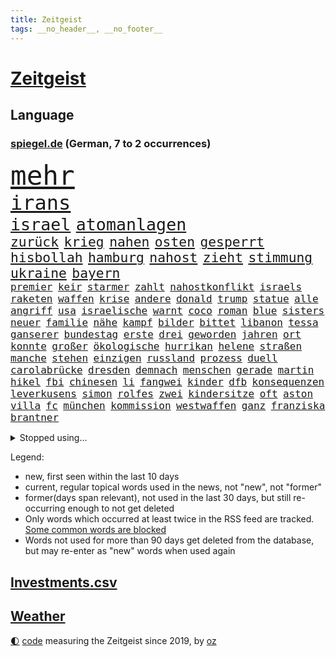 ```yaml
---
title: Zeitgeist
tags: __no_header__, __no_footer__
---
```


# [Zeitgeist](https://oliz.io/zeitgeist/)

## Language

<h3><a href="https://www.spiegel.de" target="_blank">spiegel.de</a> (German, 7 to 2 occurrences)</h3>
<p style="font-family:monospace">
<span style="font-size:32pt"><a href="news_links.html#mehr" class="current">mehr</a></span>
<br>
<span style="font-size:24pt"><a href="news_links.html#irans" class="current">irans</a></span>
<br>
<span style="font-size:20pt"><a href="news_links.html#israel" class="current">israel</a></span>
<span style="font-size:20pt"><a href="news_links.html#atomanlagen" class="new">atomanlagen</a></span>
<br>
<span style="font-size:16pt"><a href="news_links.html#zurück" class="current">zurück</a></span>
<span style="font-size:16pt"><a href="news_links.html#krieg" class="current">krieg</a></span>
<span style="font-size:16pt"><a href="news_links.html#nahen" class="current">nahen</a></span>
<span style="font-size:16pt"><a href="news_links.html#osten" class="current">osten</a></span>
<span style="font-size:16pt"><a href="news_links.html#gesperrt" class="current">gesperrt</a></span>
<span style="font-size:16pt"><a href="news_links.html#hisbollah" class="current">hisbollah</a></span>
<span style="font-size:16pt"><a href="news_links.html#hamburg" class="current">hamburg</a></span>
<span style="font-size:16pt"><a href="news_links.html#nahost" class="current">nahost</a></span>
<span style="font-size:16pt"><a href="news_links.html#zieht" class="current">zieht</a></span>
<span style="font-size:16pt"><a href="news_links.html#stimmung" class="current">stimmung</a></span>
<span style="font-size:16pt"><a href="news_links.html#ukraine" class="current">ukraine</a></span>
<span style="font-size:16pt"><a href="news_links.html#bayern" class="current">bayern</a></span>
<br>
<span style="font-size:12pt"><a href="news_links.html#premier" class="current">premier</a></span>
<span style="font-size:12pt"><a href="news_links.html#keir" class="current">keir</a></span>
<span style="font-size:12pt"><a href="news_links.html#starmer" class="current">starmer</a></span>
<span style="font-size:12pt"><a href="news_links.html#zahlt" class="current">zahlt</a></span>
<span style="font-size:12pt"><a href="news_links.html#nahostkonflikt" class="current">nahostkonflikt</a></span>
<span style="font-size:12pt"><a href="news_links.html#israels" class="current">israels</a></span>
<span style="font-size:12pt"><a href="news_links.html#raketen" class="current">raketen</a></span>
<span style="font-size:12pt"><a href="news_links.html#waffen" class="current">waffen</a></span>
<span style="font-size:12pt"><a href="news_links.html#krise" class="current">krise</a></span>
<span style="font-size:12pt"><a href="news_links.html#andere" class="current">andere</a></span>
<span style="font-size:12pt"><a href="news_links.html#donald" class="current">donald</a></span>
<span style="font-size:12pt"><a href="news_links.html#trump" class="current">trump</a></span>
<span style="font-size:12pt"><a href="news_links.html#statue" class="current">statue</a></span>
<span style="font-size:12pt"><a href="news_links.html#alle" class="current">alle</a></span>
<span style="font-size:12pt"><a href="news_links.html#angriff" class="current">angriff</a></span>
<span style="font-size:12pt"><a href="news_links.html#usa" class="current">usa</a></span>
<span style="font-size:12pt"><a href="news_links.html#israelische" class="current">israelische</a></span>
<span style="font-size:12pt"><a href="news_links.html#warnt" class="current">warnt</a></span>
<span style="font-size:12pt"><a href="news_links.html#coco" class="current">coco</a></span>
<span style="font-size:12pt"><a href="news_links.html#roman" class="current">roman</a></span>
<span style="font-size:12pt"><a href="news_links.html#blue" class="current">blue</a></span>
<span style="font-size:12pt"><a href="news_links.html#sisters" class="new">sisters</a></span>
<span style="font-size:12pt"><a href="news_links.html#neuer" class="current">neuer</a></span>
<span style="font-size:12pt"><a href="news_links.html#familie" class="current">familie</a></span>
<span style="font-size:12pt"><a href="news_links.html#nähe" class="current">nähe</a></span>
<span style="font-size:12pt"><a href="news_links.html#kampf" class="current">kampf</a></span>
<span style="font-size:12pt"><a href="news_links.html#bilder" class="current">bilder</a></span>
<span style="font-size:12pt"><a href="news_links.html#bittet" class="current">bittet</a></span>
<span style="font-size:12pt"><a href="news_links.html#libanon" class="current">libanon</a></span>
<span style="font-size:12pt"><a href="news_links.html#tessa" class="new">tessa</a></span>
<span style="font-size:12pt"><a href="news_links.html#ganserer" class="new">ganserer</a></span>
<span style="font-size:12pt"><a href="news_links.html#bundestag" class="current">bundestag</a></span>
<span style="font-size:12pt"><a href="news_links.html#erste" class="current">erste</a></span>
<span style="font-size:12pt"><a href="news_links.html#drei" class="current">drei</a></span>
<span style="font-size:12pt"><a href="news_links.html#geworden" class="current">geworden</a></span>
<span style="font-size:12pt"><a href="news_links.html#jahren" class="current">jahren</a></span>
<span style="font-size:12pt"><a href="news_links.html#ort" class="current">ort</a></span>
<span style="font-size:12pt"><a href="news_links.html#konnte" class="current">konnte</a></span>
<span style="font-size:12pt"><a href="news_links.html#großer" class="current">großer</a></span>
<span style="font-size:12pt"><a href="news_links.html#ökologische" class="current">ökologische</a></span>
<span style="font-size:12pt"><a href="news_links.html#hurrikan" class="current">hurrikan</a></span>
<span style="font-size:12pt"><a href="news_links.html#helene" class="current">helene</a></span>
<span style="font-size:12pt"><a href="news_links.html#straßen" class="current">straßen</a></span>
<span style="font-size:12pt"><a href="news_links.html#manche" class="current">manche</a></span>
<span style="font-size:12pt"><a href="news_links.html#stehen" class="current">stehen</a></span>
<span style="font-size:12pt"><a href="news_links.html#einzigen" class="new">einzigen</a></span>
<span style="font-size:12pt"><a href="news_links.html#russland" class="current">russland</a></span>
<span style="font-size:12pt"><a href="news_links.html#prozess" class="current">prozess</a></span>
<span style="font-size:12pt"><a href="news_links.html#duell" class="current">duell</a></span>
<span style="font-size:12pt"><a href="news_links.html#carolabrücke" class="current">carolabrücke</a></span>
<span style="font-size:12pt"><a href="news_links.html#dresden" class="current">dresden</a></span>
<span style="font-size:12pt"><a href="news_links.html#demnach" class="current">demnach</a></span>
<span style="font-size:12pt"><a href="news_links.html#menschen" class="current">menschen</a></span>
<span style="font-size:12pt"><a href="news_links.html#gerade" class="current">gerade</a></span>
<span style="font-size:12pt"><a href="news_links.html#martin" class="current">martin</a></span>
<span style="font-size:12pt"><a href="news_links.html#hikel" class="new">hikel</a></span>
<span style="font-size:12pt"><a href="news_links.html#fbi" class="current">fbi</a></span>
<span style="font-size:12pt"><a href="news_links.html#chinesen" class="current">chinesen</a></span>
<span style="font-size:12pt"><a href="news_links.html#li" class="new">li</a></span>
<span style="font-size:12pt"><a href="news_links.html#fangwei" class="new">fangwei</a></span>
<span style="font-size:12pt"><a href="news_links.html#kinder" class="current">kinder</a></span>
<span style="font-size:12pt"><a href="news_links.html#dfb" class="current">dfb</a></span>
<span style="font-size:12pt"><a href="news_links.html#konsequenzen" class="current">konsequenzen</a></span>
<span style="font-size:12pt"><a href="news_links.html#leverkusens" class="current">leverkusens</a></span>
<span style="font-size:12pt"><a href="news_links.html#simon" class="current">simon</a></span>
<span style="font-size:12pt"><a href="news_links.html#rolfes" class="new">rolfes</a></span>
<span style="font-size:12pt"><a href="news_links.html#zwei" class="current">zwei</a></span>
<span style="font-size:12pt"><a href="news_links.html#kindersitze" class="new">kindersitze</a></span>
<span style="font-size:12pt"><a href="news_links.html#oft" class="current">oft</a></span>
<span style="font-size:12pt"><a href="news_links.html#aston" class="current">aston</a></span>
<span style="font-size:12pt"><a href="news_links.html#villa" class="current">villa</a></span>
<span style="font-size:12pt"><a href="news_links.html#fc" class="current">fc</a></span>
<span style="font-size:12pt"><a href="news_links.html#münchen" class="current">münchen</a></span>
<span style="font-size:12pt"><a href="news_links.html#kommission" class="current">kommission</a></span>
<span style="font-size:12pt"><a href="news_links.html#westwaffen" class="new">westwaffen</a></span>
<span style="font-size:12pt"><a href="news_links.html#ganz" class="current">ganz</a></span>
<span style="font-size:12pt"><a href="news_links.html#franziska" class="current">franziska</a></span>
<span style="font-size:12pt"><a href="news_links.html#brantner" class="current">brantner</a></span>
</p>
<details>
<summary>Stopped using...</summary>
<p class="former" style="font-size:12pt">
liverpool(1442) nachfolger(1442) besiegt(1441) häufig(1441) sitzt(1441) appelliert(1440) erfahren(1440) handeln(1440) kritisierte(1440) nationalspieler(1440) twitter(1440) untersuchungshaft(1440) verlegt(1440) beamten(1439) bedrohung(1439) bemüht(1439) flüchtlinge(1439) sicherheitsbehörden(1439) depressionen(1438) investoren(1438) jedem(1438) tobt(1438) zugang(1438) ankündigung(1437) erscheinen(1437) geschäfte(1437) krankenhäuser(1437) verhängt(1437) erdoğan(1436) mordes(1436) rückschlag(1436) schlechten(1436) united(1436) bundesweit(1435) planeten(1435) studierenden(1435) bildung(1434) energien(1434) entscheidungen(1434) liste(1434) preisen(1434) untersuchungen(1434) versteigert(1434) athleten(1433) gemeldet(1433) unabhängige(1433) abgang(1432) carsten(1432) genannt(1432) strengere(1432) widerspricht(1432) überlebte(1432) arbeitgeber(1431) bloß(1431) entdecken(1431) jahrhundert(1431) schildert(1431) übersicht(1431) journalisten(1430) stoßen(1430) beschwerden(1429) mahnt(1428) verschwand(1428) geburt(1427) halben(1427) ausbau(1426) dürften(1426) 1500(1425) fortgesetzt(1425) mieter(1423) 1000(1422) begann(1422) entscheidenden(1422) verteidigen(1422) abgehört(1421) ermittlern(1420) gang(1420) ehe(1419) geprägt(1418) mehrerer(1417) anzeichen(1416) hinten(1416) kevin(1416) kommende(1416) produkte(1415) schriftsteller(1415) visier(1415) rentner(1412) warm(1412) außerhalb(1411) spenden(1410) ältere(1410) whatsapp(1407) händler(1405) schneider(1405) hilfen(1402) abgeschlossen(1399) foto(1390) smartphones(1389) identität(1386) ära(1385) berichtete(1341) josef(1293) abgestürzt(1262) airline(1245) arbeitsmarkt(1211) 38(1209) novak(1183) seither(1182) arme(1176) zugestimmt(1156) dörfer(1135) moderner(1108) verletzten(1106) irritiert(1093) entstanden(1090) worum(1085) fachkräfte(1072) magazin(1055) ostdeutschland(1051) verteidiger(1049) lieferungen(1048) betrüger(1044) fußballs(1029) airlines(1027) seltene(1020) texte(1006) erschwert(993) gefechte(983) verkündete(982) lemke(979) schwieriger(976) desto(974) heißen(949) brüder(946) lücken(921) nebenbei(920) baustelle(915) kriegsbeginn(905) besetzten(899) fox(888) fernen(883) isoliert(857) ehrt(854) cannabis(844) verzweiflung(842) titelverteidiger(841) kühnert(833) verhaftung(830) weltrekord(826) profi(821) newsletter(814) 16jähriger(806) trans(801) folgten(790) gehirn(781) freispruch(780) subventionen(775) psychischen(772) ganzes(761) begrenzen(756) frühjahr(756) 63(753) rätseln(741) überreste(740) freigegeben(738) emissionen(723) versehen(706) knappe(704) männliche(704) staatsanwalt(703) auszeichnung(699) billigt(674) geheim(669) staates(669) kampfjets(666) finanzaufsicht(665) testet(662) djokovic(655) fenster(654) flogen(649) colorado(645) trauern(642) gestalten(640) tauchte(640) berufseinstieg(637) opfers(637) wiener(636) tourismus(629) pokal(620) viertagewoche(619) boom(618) leistungen(610) minderjährige(609) vermögen(601) miete(599) openai(597) jene(596) getragen(595) baden(591) bürokratie(591) neunzigerjahren(591) bremst(589) ausgerufen(588) eskalierte(587) dennis(583) jäger(582) dfbpokal(579) 2007(575) zuckerberg(573) lieferte(569) alonso(567) unterbrechung(567) ausschluss(566) zogen(556) tragischen(549) protestaktion(545) bestreiten(543) sommerspielen(535) umsetzen(534) arbeitskräfte(531) startete(531) unterschiede(530) 13jährige(528) spiegeltalk(528) 800(522) dringt(522) kleinflugzeug(515) gewalttaten(514) härtere(511) beine(510) hoeneß(510) luxus(503) horror(502) arabischen(493) seniorin(492) drogenhandel(485) inhaftierte(485) fossile(479) beckenbauer(467) objekte(467) indischer(454) zügen(450) abends(446) quellen(444) basis(443) durchgreifen(442) lebend(442) 30jähriger(441) pass(436) heimem(435) goldene(429) dfbfrauen(427) unterscheiden(422) diskriminierung(421) politikerinnen(420) heim(418) palästinensische(418) spdchef(418) brutaler(415) teuerste(414) psyche(408) folter(406) geöffnet(405) albtraum(403) belohnt(403) abschieben(397) parlamentswahl(397) erschweren(395) ausscheiden(394) rasche(394) debütant(392) ausnahmezustand(391) welten(390) angefahren(388) dauerte(387) spanischer(386) xabi(386) tisch(384) kontrollverlust(377) onkel(376) sperrte(374) anläuft(367) streaminganbietern(367) spdgeneralsekretär(364) vergehen(358) bunt(356) singen(355) harsche(354) verheiratet(354) dankbar(350) organisatoren(350) proben(350) eröffnung(348) eustaaten(348) weinen(346) volle(345) hackerangriff(340) flüchtig(339) böse(336) nominierung(331) stimmte(331) lasst(328) wiedervereinigung(328) ratschläge(326) damaskus(325) gazastreifens(325) hamasanführer(325) hongkong(325) kundgebung(325) hamasgeiseln(323) interne(319) schwaben(317) luxushotel(316) stadien(316) neonazis(314) recep(311) tayyip(311) beihilfe(310) herbe(310) häftlinge(306) stille(305) eminem(304) 16jährigen(302) schwindet(302) veränderung(302) wegfallen(302) friedlich(300) airports(297) magic(297) fluggäste(296) nürnberger(296) signalisiert(296) britisches(294) eigenem(294) kostenlos(294) copa(293) erlässt(291) beteiligen(283) ostdeutschen(283) bedrängnis(282) unverletzt(282) verspätung(281) bernd(280) dialoge(280) zerstritten(280) po(278) fach(277) exprofi(276) zuversichtlich(276) abgeordneter(274) vergleichsweise(273) versteht(273) gera(272) präsent(272) vorfällen(269) fortschritte(268) roberts(267) flagge(266) riesigen(266) sekeinsatz(265) staatssekretär(265) fabrik(263) kragen(263) machtwechsel(262) athen(261) ostdeutsche(261) interessieren(258) füllen(257) schimpft(257) körperlich(253) le(250) verpflichten(250) abermals(249) normalerweise(248) firmenchef(247) herber(247) besonderes(245) disney+(244) erfolgreichen(243) zeitenwende(241) flugzeugs(239) halbinsel(239) katz(239) 2009(238) spektakuläres(238) hai(237) holten(236) darsteller(234) gefühlt(232) klamotten(232) gegenmaßnahmen(229) pünktlich(229) milch(228) piloten(228) charlotte(227) territorium(226) begraben(225) konkurrentin(225) original(225) strategisch(225) wüste(225) contest(224) eurovision(224) insolvente(224) entscheidender(223) manipulation(222) ravensburg(222) reihenweise(220) sophie(220) gitarrist(219) spottet(219) ausüben(218) hitlergruß(218) jonas(217) landrat(215) riefen(215) verbotene(215) zerlegt(215) wald(213) schwein(212) unfair(212) vorgesehen(212) extremismus(210) albion(209) boateng(209) jérôme(209) sportlichen(208) jordan(207) siebten(206) verzögern(206) lebenswerk(205) blau(204) chinesisches(204) geschichten(204) inhalt(204) regenfällen(204) unmöglich(204) haustür(203) jahrestag(203) sinkenden(203) gefeuert(200) pfiff(200) befragt(199) starkoch(199) oberhausen(198) bluttat(197) spitzen(196) 17jähriger(194) reklamiert(194) seltsamen(194) fußgänger(193) einfuhr(190) aktivitäten(189) abwesenheit(188) dortmunds(187) dublin(187) gewitter(187) versöhnung(186) aufgelegt(185) bulgarien(184) thüringische(184) ampelpolitiker(183) ringe(182) ostdeutscher(181) andrang(180) bundesamtes(180) lizenz(179) mail(179) nordrheinwestfalens(179) fehlern(178) internen(178) landeskriminalamt(177) schnellste(177) vertritt(177) zeichner(177) pole(176) schöne(176) gates(175) vorlage(175) wahren(175) messerangriff(173) montenegro(172) strafzölle(170) aktie(169) antreibt(169) anwesen(168) strahlkraft(168) techkonzerne(168) akademische(167) brachen(167) kasia(167) lenhardt(167) irren(164) jansen(164) menschenrechtler(164) vegane(164) gruß(163) kibbuz(163) lasse(163) präsidentschaftskandidaten(163) brutale(162) integration(162) kretschmann(162) rekorde(162) attraktiv(161) massenprotesten(161) schweine(161) züchten(161) graz(160) studio(159) erneuert(158) paket(158) wehrmacht(158) abrücken(157) trikots(157) fußballers(156) lebenslanger(156) vorgezogenen(155) machtübernahme(154) promis(154) unzulässig(154) wolke(154) mosel(153) baron(152) bewusstsein(152) steine(152) tierreich(152) affären(151) boykottieren(151) wohngebiet(151) techniken(149) türen(149) 1974(148) jenny(148) podcastserie(148) entzündete(147) konzerten(146) rotterdam(146) abnehmen(145) haushalten(145) kirchen(145) süditalien(145) angelegte(144) figuren(144) immobilienkauf(144) schwangere(144) abonnenten(142) wahlkampfauftritt(142) dreckig(140) kreativen(140) attackierte(139) brighton(139) wittert(139) regelung(137) triumphierte(137) nachnamen(136) messerangreifer(135) angeschlossen(134) aufgebrochen(134) blüht(134) einschüchtern(134) geparktes(134) kehren(134) sprecher(134) ultimative(134) zinswende(134) evakuieren(133) islam(132) fürchtete(131) stephen(131) afdlandrat(130) erlebten(130) sesselmann(130) straftat(130) afdspitzenkandidat(129) fix(129) sportwissenschaftler(129) verbrecher(129) verdichten(129) veteran(129) amtsträger(128) weibchen(128) denkwürdigen(127) forschenden(127) hathaway(127) jubelten(127) lachs(127) engagierte(126) georgiens(126) steigert(126) verbessert(126) 28jährige(125) knackt(124) spitzenkandidatin(124) 26000(123) hitzige(123) impfstoffe(123) mix(123) bluthund(122) heimspiel(122) jenna(122) landsleute(122) ortega(122) packt(122) prinzip(122) tischtennis(122) begeisterung(121) intensiven(121) kooperieren(121) leclerc(120) entzündet(119) me(119) schlacht(119) spanier(119) antidepressiva(118) einzig(118) mitgliedschaft(118) polizeiangaben(118) rutschen(118) spontane(118) vermeidbar(118) auszubildende(117) mitgefühl(117) mieser(116) schärferes(115) enkelin(114) geteilt(114) ibiza(114) ehesten(113) reus(113) 39jährige(112) robin(112) helgoland(111) match(111) nacheinander(111) notorisch(111) wahlomat(111) moderatorin(110) schumachers(110) parteitagsrede(109) ausbreiten(108) beeinträchtigt(108) bewertung(108) gewaltigen(107) lindemann(107) befragen(106) blake(106) lively(106) muscheln(106) reeperbahn(106) tinder(106) besiegte(105) kriegskabinett(105) plädoyer(105) weicht(105) cooper(104) fossilen(104) zitiert(104) ähnelt(104) trainierte(103) verspätungen(103) einschlafen(102) giftigen(102) stich(102) tierischer(102) satire(101) shitstorm(101) alassad(100) linkenpolitikerin(100) sturmböen(100) margaret(99) memes(99) pflanze(98) vergeltungsangriff(98) landesweiten(97) transfers(97) verwaltungsgericht(97) weltberühmt(97) fluch(96) militäraktion(96) sinwar(96) zugezogen(96) double(95) illusionen(95) litt(95) f16(94) jodie(94) staatsbürgerschaft(94) erobern(93) füreinander(93) gerichtsurteil(93) hinein(93) kidman(93) dwd(92) unzufrieden(92) verbrauchern(92) autogramm(91) fett(91) fitness(91) heimgesucht(91) mörtel(91) mörtels(91) nervös(91) psychotherapie(91) vollrausch(91) belastend(90) doppelspitze(90) eingeschüchtert(90) existieren(90) heiterkeit(90) lauterbachs(90) millionenfach(90) politikers(90) seltenen(90) bekanntwerden(89) boxerin(89) faktor(89) hagelkörner(89) núñez(89) oberbürgermeisters(89) verlieh(89) alejandro(88) ask(88) atem(88) getrennte(88) lauern(88) linzer(88) marktplatz(88) nazideutschland(88) nebulös(88) täuschung(88) exfreundin(87) gabriel(87) lautsprecher(87) mitentscheiden(87) mitschuld(87) netflixdoku(87) spielberechtigung(87) kravitz(86) wdr(86) einschulung(84) lobes(84) verpflichtend(84) alkoholeinfluss(83) datingapp(83) erlebnis(83) mitmachaktionen(83) nostalgie(83) struktur(83) unterschrieb(83) dominante(82) dschungelcamp(82) gefährten(82) häusliche(82) zuge(82) finanzspritze(80) four(80) narendra(80) gosens(79) kräftige(79) revidierte(79) sanktionieren(79) tsv(79) waffenrecht(79) amazonserie(78) auferlegten(78) eingerichtet(78) sperren(78) abgelöst(77) geschehnisse(77) messerangriffe(77) sorgerechtsstreit(77) unsicher(77) 49jähriger(76) bitcoin(76) gesunkener(76) huscht(76) kalt(76) rivale(76) steckte(76) usluftfahrtbehörde(76) anja(75) bekamen(75) rützel(75) tops(75) ewiger(74) hofer(74) mittendrin(74) nachrichtenmann(74) raffinerien(74) schillerndsten(74) bauzinsen(73) drinks(73) einziges(73) entkam(73) gekürzt(73) hogan(73) hulk(73) weiterspielen(73) canyon(72) führungspositionen(72) hilferufe(72) kennengelernt(72) lord(72) mick(72) nuri(72) spitzengespräch(72) stach(72) steuerte(72) verpatzte(72) überprüfung(72) şahin(72) abzusichern(71) auszutricksen(71) branchenkenner(71) flops(71) linkenabgeordnete(71) umstrittenem(71) unteren(71) verstörend(71) fabian(70) haptik(70) hürzeler(70) jagte(70) preisschild(70) unmögliche(70) antwerpen(69) rubens(69) vorrunde(69) westdeutsche(69) small(68) arbeitstage(67) ex(67) fauci(67) kalender(67) kinderbuch(67) messenger(67) versteigerung(67) weiche(67) abwegiger(66) ausdrücklich(66) billion(66) formel1team(66) genua(66) lebe(66) paarung(66) scheinbar(66) antiterroreinsatz(65) dieselbe(65) drehten(65) ebike(65) elblandrevolte(65) geschwiegen(65) kroatischen(65) reanimation(65) armutsgefährdung(64) bootsausflug(64) ertrunken(64) fahrerwertung(64) gedachten(64) gefehlt(64) glaube(64) lehrerzimmer(64) offenem(64) spürt(64) telemedizin(64) unermüdlich(64) 3500(63) badenberg(63) erwarte(63) feiergesellschaft(63) justizsenatorin(63) kraftwerks(63) qualifying(63) autodach(62) csd(62) dittrich(62) kompetenzen(62) angststörungen(61) bundespolitik(61) dfbpräsident(61) erwiesen(61) geflohener(61) genügen(61) gere(61) luxusjacht(61) neuendorf(61) outete(61) pretty(61) regelt(61) reiseziele(61) gewaltvorwürfe(60) gregg(60) halt(60) lebensversicherung(60) milliardären(60) sonneberg(60) berkshire(59) biles(59) buffett(59) gezerrt(59) indiens(59) investmentfirma(59) löschte(59) paradox(59) simone(59) sturzflut(59) tatum(59) warren(59) armutsgefährdet(58) drogendelikte(58) angekündigte(57) berufsgruppe(57) kamerun(57) lacht(57) modus(57) rücktritte(57) swipen(57) windgeschwindigkeiten(57) abwegen(56) ausgeschieden(56) filiale(56) hunderter(56) jamaika(56) neudelhi(56) ostfriesland(56) privatleben(56) beteiligte(55) entpuppen(55) schwefeldioxid(55) wohnraum(55) comingout(54) gelähmt(54) parteitags(54) 41jährigen(53) breit(53) freiwilligen(53) glen(53) massenpanik(53) powell(53) rebellion(53) samsung(53) verwerflich(53) besichtigen(52) ilmenau(52) kalkül(52) phantom(52) schmecken(52) wohle(52) zweitligist(52) abschiebepläne(51) klinikaufenthalt(51) milliardärs(51) reeves(51) trennungen(51) wettert(51) zuversicht(51) glücklicher(50) moderat(50) schwierigen(50) verfolgten(50) willi(50) bswchefin(49) falcon(49) kolumbianischen(49) stadtfest(49) startverbot(49) südamerikameisterschaft(49) wrestler(49) absurden(48) potenzielle(48) turm(48) uruguayische(48) übersehen(48) brannten(47) diekmann(47) muhammad(47) romance(47) 109(46) abwärtsspirale(46) andrea(46) aufteilung(46) ruheständler(46) schlichten(46) schädigen(46) sorgfältig(46) sorte(46) 36jährige(45) besuche(45) konservativ(45) neuzugang(45) pascal(45) scharfschützen(45) staubsauger(45) stiller(45) streitpunkt(45) ostbeauftragte(44) ostbeauftragter(44) gass(43) japanischem(43) verhältnissen(43) winken(43) abgebogen(42) görlitz(42) klaffen(42) sechster(42) wesen(42) gefängnisse(41) interessanter(41) lake(41) austausch(40) bayernprofi(40) imageproblem(40) kreuzfahrt(40) moderiert(40) morde(40) privatjets(40) sahelzone(40) täters(40) angesteckt(39) anstrengend(39) ber(39) bond(39) bundesjustizminister(39) längeren(39) redete(39) rufe(39) zeitmanagement(39) zweck(39) eben(38) hauptstadtflughafen(38) israelpalästinakonflikt(38) längen(38) neidisch(38) ordnen(38) waldweg(38) wertschätzung(38) 81(37) aussichtsturm(37) keanu(37) klimafreundlich(37) nahostexperte(37) priorität(37) rekordzeit(37) siedlungspolitik(37) freistaat(36) nächstes(36) siena(36) teamkollege(36) verbraucherstimmung(36) vermögens(36) zentrums(36) afghanen(35) ansbach(35) assad(35) baschar(35) erwärmung(35) lehrt(35) losging(35) prostitution(35) shirin(35) digitales(34) eindringliche(34) hüller(34) notlanden(34) prix(34) quadratkilometer(34) täte(34) zwist(34) befeuern(33) kollektive(33) kühlschrank(33) orks(33) renommiertesten(33) verfechter(33) bagger(32) gehofft(32) geländegewinne(32) hey(32) sportwelt(32) tenniswelt(32) 1943(31) blauzungenkrankheit(31) debütalbum(31) leistet(31) lüften(31) rennfahrer(31) rinder(31) rückschläge(31) stall(31) valentina(31) vermeidet(31) vermeintlicher(31) 69(30) dschungel(30) gehörten(30) haniyyeh(30) konjunkturflaute(30) triathlet(30) verstimmungen(30) bizarrer(29) bogenschießen(29) irgendetwas(29) siedler(29) ausbildungsplätze(28) fremd(28) gefangenen(28) gelegentlich(28) konzernchef(28) modekette(28) roadtrip(28) schätzungsweise(28) verbrennungsmotor(28) durcheinander(27) lobeshymnen(27) norwegischen(27) henrik(26) kabelschächte(26) rebell(26) schwede(26) umfragewerte(26) vorschlägen(26) zeitreise(26) amtssitz(25) fuad(25) gelungenen(25) gnadenlos(25) härtesten(25) shukr(25) trauriger(25) urteilt(25) vermeintlichen(25) beobachtete(24) erfunden(24) hamaschef(24) konzerts(24) lebzeiten(24) lichtblick(24) unterhaltsam(24) verschwörung(24) beschrieben(23) pfleger(23) antrainierte(22) fechten(22) lópez(22) mitbewohner(22) strömung(22) wiegen(22) würdigte(22) eusanktionen(21) ifoinstituts(21) nelles(21) oppositionspartei(21) 46jährige(20) anziehen(20) belästigungen(20) gecancelt(20) göteborg(20) kopfschmerzen(20) körpers(20) lohnsteigerungen(20) male(20) schwimmerin(20) stabhochsprung(20) stahlsparte(20) abrissarbeiten(19) aufgegeben(19) boeingmaschine(19) flugs(19) innenstädten(19) kurskoffensive(19) leonie(19) meldungen(19) terrors(19) unübersichtlich(19) evakuierte(18) hadern(18) löscharbeiten(18) sturmböe(18) vorgedrungen(18) wiederentdeckt(18) würzburg(18) yahya(18) betrunkene(17) charmante(17) kabul(17) kokainaffäre(17) messerverbote(17) sahen(17) amtes(16) danny(16) gescheiterte(16) mpoxvariante(16) reallöhne(16) schuster(16) arne(15) auswandern(15) diesjährige(15) geflohenen(15) liege(15) parallelen(15) slot(15) süchtig(15) waschen(15) absprung(14) escort(14) großangriff(14) seas(14) serenade(14) sonntagvormittag(14) visa(14) cora(13) ernüchtert(13) gelangt(13) gittern(13) ikea(13) lautstark(13) reifer(13) belarussische(12) gazagrenze(12) pointen(12) tobte(12) ajax(11) channing(11) dürr(11) fdpfraktionschef(11) geschlechterdebatte(11) ngos(11) ukraineoffensive(11)
</p>
</details>
<p>Legend:
<ul>
<li><span class="new">new</span>, first seen within the last 10 days</li>
<li><span class="current">current</span>, regular topical words used in the news, not "new", not "former"</li>
<li><span class="former">former(days span relevant)</span>, not used in the last 30 days, but still re-occurring enough to not get deleted</li>
<li>Only words which occurred at least twice in the RSS feed are tracked. <a href="language/filters.py">Some common words are blocked</a></li>
<li>Words not used for more than 90 days get deleted from the database, but may re-enter as "new" words when used again</li>
</ul>
</p>

## [Investments](investments.html)[.csv](investments.csv)

## [Weather](weather.html)

<footer>
<a href="javascript:toggleTheme()" class="nav">🌓</a>
<a href="https://github.com/ooz/zeitgeist">code</a> measuring the Zeitgeist since 2019, by <a href="https://oliz.io">oz</a>
</footer>
